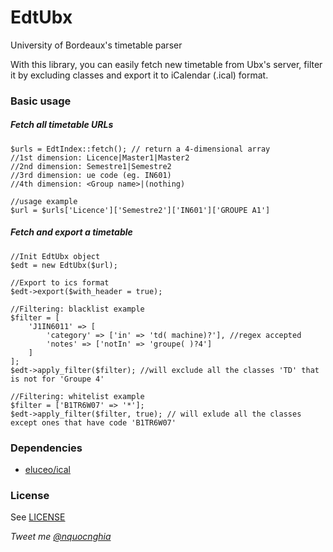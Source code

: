 # EdtUbx
University of Bordeaux's timetable parser

With this library, you can easily fetch new timetable from Ubx's server, filter it by excluding classes and export it to iCalendar (.ical) format.

### Basic usage

##### Fetch all timetable URLs

````
$urls = EdtIndex::fetch(); // return a 4-dimensional array
//1st dimension: Licence|Master1|Master2
//2nd dimension: Semestre1|Semestre2
//3rd dimension: ue code (eg. IN601)
//4th dimension: <Group name>|(nothing)

//usage example
$url = $urls['Licence']['Semestre2']['IN601']['GROUPE A1']
````

##### Fetch and export a timetable

````
//Init EdtUbx object
$edt = new EdtUbx($url);

//Export to ics format
$edt->export($with_header = true);

//Filtering: blacklist example
$filter = [
    'J1IN6011' => [
        'category' => ['in' => 'td( machine)?'], //regex accepted
        'notes' => ['notIn' => 'groupe( )?4']
    ]
];
$edt->apply_filter($filter); //will exclude all the classes 'TD' that is not for 'Groupe 4'

//Filtering: whitelist example
$filter = ['B1TR6W07' => '*'];
$edt->apply_filter($filter, true); // will exlude all the classes except ones that have code 'B1TR6W07'
````

### Dependencies
- [eluceo/ical](https://github.com/markuspoerschke/iCal)

### License
See [LICENSE](LICENSE)

_Tweet me [@nquocnghia](https://twitter.com/nquocnghia "nquocnghia on twitter")_